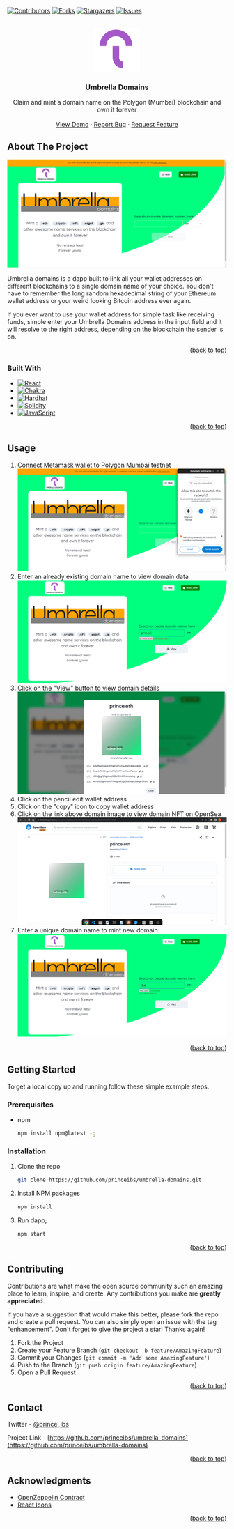 <!-- Improved compatibility of back to top link: See: https://github.com/princeibs/umbrella-domains/pull/73 -->
<a name="readme-top"></a>
<!--
*** Thanks for checking out the umbrella-domains. If you have a suggestion
*** that would make this better, please fork the repo and create a pull request
*** or simply open an issue with the tag "enhancement".
*** Don't forget to give the project a star!
*** Thanks again! Now go create something AMAZING! :D
-->



<!-- PROJECT SHIELDS -->
<!--
*** I'm using markdown "reference style" links for readability.
*** Reference links are enclosed in brackets [ ] instead of parentheses ( ).
*** See the bottom of this document for the declaration of the reference variables
*** for contributors-url, forks-url, etc. This is an optional, concise syntax you may use.
*** https://www.markdownguide.org/basic-syntax/#reference-style-links
-->
[![Contributors][contributors-shield]][contributors-url]
[![Forks][forks-shield]][forks-url]
[![Stargazers][stars-shield]][stars-url]
[![Issues][issues-shield]][issues-url]



<!-- PROJECT LOGO -->
<br />
<div align="center">
  <a href="https://github.com/princeibs/umbrella-domains">
    <img src="src/asset/logo.png" alt="Logo" width="" height="100">
  </a>

  <h3 align="center">Umbrella Domains</h3>

  <p align="center">
    Claim and mint a domain name on the Polygon (Mumbai) blockchain and own it forever
    <br />
    <br />
    <a href="https://princeibs.github.io/umbrella-domains">View Demo</a>
    ·
    <a href="https://github.com/princeibs/umbrella-domains/issues">Report Bug</a>
    ·
    <a href="https://github.com/princeibs/umbrella-domains/issues">Request Feature</a>
  </p>
</div>

<!-- ABOUT THE PROJECT -->
## About The Project

[![Umbrella Domains screen shot][screenshot-0]](https://princeibs.github.io/umbrella-domains)

Umbrella domains is a dapp built to link all your wallet addresses on different blockchains to a single domain name of your choice. You don't have to remember the long random hexadecimal string of your Ethereum wallet address or your weird looking Bitcoin address ever again.

If you ever want to use your wallet address for simple task like receiving funds, simple enter your Umbrella Domains address in the input field and it will resolve to the right address, depending on the blockchain the sender is on.

<p align="right">(<a href="#readme-top">back to top</a>)</p>



### Built With

* [![React][React.js]][react-url]
* [![Chakra][Chakra-ui]][chakra-ui-url]
* [![Hardhat][Hardhat]][hardhat-url]
* [![Solidity][Solidity]][solidity-url]
* [![JavaScript][JavaScript]][javascript-url]

<p align="right">(<a href="#readme-top">back to top</a>)</p>


<!-- USAGE EXAMPLES -->
## Usage
1. Connect Metamask wallet to Polygon Mumbai testnet
![Screenshot][screenshot-1]
2. Enter an already existing domain name to view domain data
![Screenshot][screenshot-2]
3. Click on the "View" button to view domain details
![Screenshot][screenshot-4]
4. Click on the pencil edit wallet address
5. Click on the "copy" icon to copy wallet address
6. Click on the link above domain image to view domain NFT on OpenSea
![Screenshot][screenshot-5]
7. Enter a unique domain name to mint new domain
![Screenshot][screenshot-3]

<p align="right">(<a href="#readme-top">back to top</a>)</p>

<!-- GETTING STARTED -->
## Getting Started

To get a local copy up and running follow these simple example steps.

### Prerequisites

* npm
  ```sh
  npm install npm@latest -g
  ```
  

### Installation

1. Clone the repo
   ```sh
   git clone https://github.com/princeibs/umbrella-domains.git
   ```
   
2. Install NPM packages
   ```sh
   npm install
   ```

3. Run dapp;
   ```sh
   npm start
   ```

<p align="right">(<a href="#readme-top">back to top</a>)</p>



<!-- CONTRIBUTING -->
## Contributing

Contributions are what make the open source community such an amazing place to learn, inspire, and create. Any contributions you make are **greatly appreciated**.

If you have a suggestion that would make this better, please fork the repo and create a pull request. You can also simply open an issue with the tag "enhancement".
Don't forget to give the project a star! Thanks again!

1. Fork the Project
2. Create your Feature Branch (`git checkout -b feature/AmazingFeature`)
3. Commit your Changes (`git commit -m 'Add some AmazingFeature'`)
4. Push to the Branch (`git push origin feature/AmazingFeature`)
5. Open a Pull Request

<p align="right">(<a href="#readme-top">back to top</a>)</p>



<!-- CONTACT -->
## Contact

Twitter - [@prince_ibs](https://twitter.com/prince_ibs)

Project Link - [https://github.com/princeibs/umbrella-domains](https://github.com/princeibs/umbrella-domains)

<p align="right">(<a href="#readme-top">back to top</a>)</p>



<!-- ACKNOWLEDGMENTS -->
## Acknowledgments
* [OpenZeppelin Contract](https://openzeppelin.com)
* [React Icons](https://react-icons.github.io)


<p align="right">(<a href="#readme-top">back to top</a>)</p>



<!-- MARKDOWN LINKS & IMAGES -->
<!-- https://www.markdownguide.org/basic-syntax/#reference-style-links -->
[contributors-shield]: https://img.shields.io/github/contributors/princeibs/umbrella-domains.svg?style=for-the-badge
[contributors-url]: https://github.com/princeibs/umbrella-domains/graphs/contributors
[forks-shield]: https://img.shields.io/github/forks/princeibs/umbrella-domains.svg?style=for-the-badge
[forks-url]: https://github.com/princeibs/umbrella-domains/network/members
[stars-shield]: https://img.shields.io/github/stars/princeibs/umbrella-domains.svg?style=for-the-badge
[stars-url]: https://github.com/princeibs/umbrella-domains/stargazers
[issues-shield]: https://img.shields.io/github/issues/princeibs/umbrella-domains.svg?style=for-the-badge
[issues-url]: https://github.com/princeibs/umbrella-domains/issues

[screenshot-0]: screenshots/0-landing_page.png
[screenshot-2]: screenshots/2-name_not_available.png
[screenshot-3]: screenshots/3-name_is_available.png
[screenshot-1]: screenshots/1-switch_network.png
[screenshot-4]: screenshots/4-domain_details.png
[screenshot-5]: screenshots/5-view_on_opensea.png

[React.js]: https://img.shields.io/badge/React-20232A?style=for-the-badge&logo=react&logoColor=61DAFB
[React-url]: https://reactjs.org/
[Chakra-ui]: https://img.shields.io/badge/Chakra-319795?style=for-the-badge&logo=chakraui&logoColor=white
[chakra-ui-url]: https://chakra-ui.com/
[Hardhat]: https://img.shields.io/badge/Hardhat-fff100?style=for-the-badge&logo=ethereum&logoColor=black
[hardhat-url]: https://hardhat/org
[Solidity]: https://img.shields.io/badge/Solidity-65afff?style=for-the-badge&logo=solidity&logoColor=black
[solidity-url]: https://docs.soliditylang.org
[JavaScript]: https://img.shields.io/badge/JavaScript-yellow?style=for-the-badge&logo=javascript&logoColor=black
[javascript-url]: https://developer.mozilla.org/en-US/docs/Web/JavaScript

